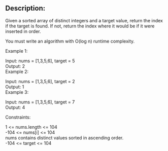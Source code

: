 ## Description:  
Given a sorted array of distinct integers and a target value, return the index if the target is found. If not, return the index where it would be if it were inserted in order.
  
You must write an algorithm with O(log n) runtime complexity.
  
 

Example 1:  

Input: nums = [1,3,5,6], target = 5  
Output: 2  
Example 2:
  
Input: nums = [1,3,5,6], target = 2  
Output: 1  
Example 3:  

Input: nums = [1,3,5,6], target = 7  
Output: 4  
 

Constraints:  

1 <= nums.length <= 104  
-104 <= nums[i] <= 104  
nums contains distinct values sorted in ascending order.  
-104 <= target <= 104  
